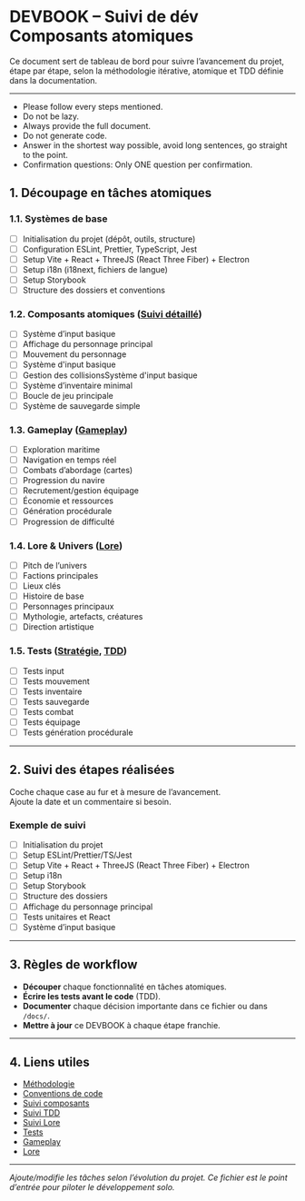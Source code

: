 # DEVBOOK – Suivi de dév Composants atomiques

Ce document sert de tableau de bord pour suivre l’avancement du projet, étape par étape, selon la méthodologie itérative, atomique et TDD définie dans la documentation.

---

- Please follow every steps mentioned.
- Do not be lazy.
- Always provide the full document.
- Do not generate code.
- Answer in the shortest way possible, avoid long sentences, go straight to the point.
- Confirmation questions: Only ONE question per confirmation.

## 1. Découpage en tâches atomiques

### 1.1. Systèmes de base

- [ ] Initialisation du projet (dépôt, outils, structure)
- [ ] Configuration ESLint, Prettier, TypeScript, Jest
- [ ] Setup Vite + React + ThreeJS (React Three Fiber) + Electron
- [ ] Setup i18n (i18next, fichiers de langue)
- [ ] Setup Storybook
- [ ] Structure des dossiers et conventions

### 1.2. Composants atomiques ([Suivi détaillé](./docs/Suivi/01_TODO_Composants.md))

- [ ] Système d’input basique
- [ ] Affichage du personnage principal
- [ ] Mouvement du personnage
- [ ] Système d'input basique
- [ ] Gestion des collisionsSystème d'input basique
- [ ] Système d’inventaire minimal
- [ ] Boucle de jeu principale
- [ ] Système de sauvegarde simple

### 1.3. Gameplay ([Gameplay](./docs/Gameplay/README.md))

- [ ] Exploration maritime
- [ ] Navigation en temps réel
- [ ] Combats d’abordage (cartes)
- [ ] Progression du navire
- [ ] Recrutement/gestion équipage
- [ ] Économie et ressources
- [ ] Génération procédurale
- [ ] Progression de difficulté

### 1.4. Lore & Univers ([Lore](./docs/Lore/))

- [ ] Pitch de l’univers
- [ ] Factions principales
- [ ] Lieux clés
- [ ] Histoire de base
- [ ] Personnages principaux
- [ ] Mythologie, artefacts, créatures
- [ ] Direction artistique

### 1.5. Tests ([Stratégie](./docs/Tests/README.md), [TDD](./docs/Suivi/02_TODO_TDD.md))

- [ ] Tests input
- [ ] Tests mouvement
- [ ] Tests inventaire
- [ ] Tests sauvegarde
- [ ] Tests combat
- [ ] Tests équipage
- [ ] Tests génération procédurale

---

## 2. Suivi des étapes réalisées

Coche chaque case au fur et à mesure de l’avancement.  
Ajoute la date et un commentaire si besoin.

### Exemple de suivi

- [ ] Initialisation du projet
- [ ] Setup ESLint/Prettier/TS/Jest
- [ ] Setup Vite + React + ThreeJS (React Three Fiber) + Electron
- [ ] Setup i18n
- [ ] Setup Storybook
- [ ] Structure des dossiers
- [ ] Affichage du personnage principal
- [ ] Tests unitaires et React
- [ ] Système d’input basique

---

## 3. Règles de workflow

- **Découper** chaque fonctionnalité en tâches atomiques.
- **Écrire les tests avant le code** (TDD).
- **Documenter** chaque décision importante dans ce fichier ou dans `/docs/`.
- **Mettre à jour** ce DEVBOOK à chaque étape franchie.

---

## 4. Liens utiles

- [Méthodologie](./docs/METHODOLOGIE.md)
- [Conventions de code](./docs/CONVENTIONS.md)
- [Suivi composants](./docs/Suivi/01_TODO_Composants.md)
- [Suivi TDD](./docs/Suivi/02_TODO_TDD.md)
- [Suivi Lore](./docs/Suivi/03_TODO_Lore.md)
- [Tests](./docs/Tests/README.md)
- [Gameplay](./docs/Gameplay/README.md)
- [Lore](./docs/Lore/)

---

*Ajoute/modifie les tâches selon l’évolution du projet. Ce fichier est le point d’entrée pour piloter le développement solo.*
